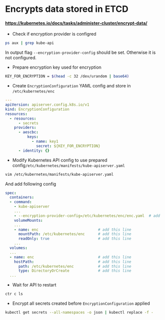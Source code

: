 # Encrypts data stored in ETCD
#### https://kubernetes.io/docs/tasks/administer-cluster/encrypt-data/

- Check if encryption provider is configred

```bash
ps aux | grep kube-api
```

In output flag `--encryption-provider-config` should be set. Otherwise it is not configured.

- Prepare encryption key used for encryption

```bash
KEY_FOR_ENCRYPTION = $(head -c 32 /dev/urandom | base64)
```

- Create `EncryptionConfiguration` YAML config and store in `/etc/kubernetes/enc`
```YAML
---
apiVersion: apiserver.config.k8s.io/v1
kind: EncryptionConfiguration
resources:
  - resources:
      - secrets
    providers:
      - aescbc:
          keys:
            - name: key1
              secret: ${KEY_FOR_ENCRYPTION}
      - identity: {}
```

- Modify Kubernetes API config to use prepared config`/etc/kubernetes/manifests/kube-apiserver.yaml`

```bash
vim /etc/kubernetes/manifests/kube-apiserver.yaml
```

And add following config
```YAML
spec:
  containers:
  - command:
    - kube-apiserver
    ...
    - --encryption-provider-config=/etc/kubernetes/enc/enc.yaml  # add this line
    volumeMounts:
    ...
    - name: enc                           # add this line
      mountPath: /etc/kubernetes/enc      # add this line
      readOnly: true                      # add this line
    ...
  volumes:
  ...
  - name: enc                             # add this line
    hostPath:                             # add this line
      path: /etc/kubernetes/enc           # add this line
      type: DirectoryOrCreate             # add this line
  ...
```

- Wait for API to restart

```bash
ctr c ls
```

- Encrypt all secrets created before `EncryptionConfiguration` applied

```bash
kubectl get secrets --all-namespaces -o json | kubectl replace -f -
```
